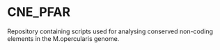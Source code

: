 # CNE_PFAR
Repository containing scripts used for analysing conserved non-coding elements in the M.opercularis genome.
